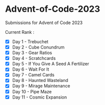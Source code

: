 # Advent-of-Code-2023
Submissions for Advent of Code 2023

Current Rank : 

- [x] Day 1 - Trebuchet
- [x] Day 2 - Cube Conundrum
- [x] Day 3 - Gear Ratios
- [x] Day 4 - Scratchcards
- [x] Day 5 - If You Give A Seed A Fertilizer
- [x] Day 6 - Wait For It
- [x] Day 7 - Camel Cards
- [x] Day 8 - Haunted Wasteland
- [x] Day 9 - Mirage Maintenance
- [x] Day 10 - Pipe Maze
- [x] Day 11 - Cosmic Expansion 
